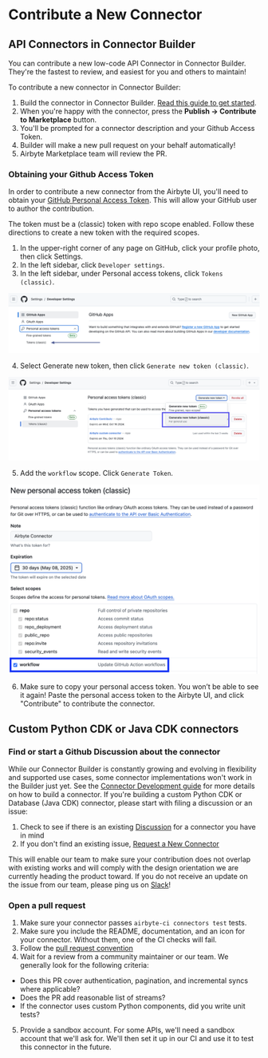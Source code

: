 # Contribute a New Connector

## API Connectors in Connector Builder

You can contribute a new low-code API Connector in Connector Builder. They're the fastest to review, and easiest for you and others to maintain!

To contribute a new connector in Connector Builder:
1. Build the connector in Connector Builder. [Read this guide to get started](../connector-development/connector-builder-ui/overview.md).
2. When you're happy with the connector, press the **Publish -> Contribute to Marketplace** button.
3. You'll be prompted for a connector description and your Github Access Token.
4. Builder will make a new pull request on your behalf automatically!
5. Airbyte Marketplace team will review the PR.

### Obtaining your Github Access Token
In order to contribute a new connector from the Airbyte UI, you'll need to obtain your [GitHub Personal Access Token](https://docs.github.com/en/authentication/keeping-your-account-and-data-secure/managing-your-personal-access-tokens#creating-a-personal-access-token-classic). This will allow your GitHub user to author the contribution.

The token must be a (classic) token with repo scope enabled. Follow these directions to create a new token with the required scopes.
1. In the upper-right corner of any page on GitHub, click your profile photo, then click  Settings.
2. In the left sidebar, click `Developer settings`.
3. In the left sidebar, under  Personal access tokens, click `Tokens (classic)`.

![Select Tokens Classic](./assets/token-classic.png)

4. Select Generate new token, then click `Generate new token (classic)`.

![Generate Tokens Classic](./assets/token-classic-select.png)

5. Add the `workflow` scope. Click `Generate Token`.

![Generate Tokens Classic](./assets/token-classic-scope.png)

6. Make sure to copy your personal access token. You won’t be able to see it again! Paste the personal access token to the Airbyte UI, and click "Contribute" to contribute the connector.

## Custom Python CDK or Java CDK connectors

### Find or start a Github Discussion about the connector

While our Connector Builder is constantly growing and evolving in flexibility and supported use cases, some connector implementations won't work in the Builder just yet.
See the [Connector Development guide](../connector-development/README.md) for more details on how to build a connector. If you're building a custom Python CDK or Database (Java CDK) connector, please start with filing a discussion or an issue:

1. Check to see if there is an existing [Discussion](https://github.com/airbytehq/airbyte/discussions/categories/new-connector-request) for a connector you have in mind
2. If you don't find an existing issue, [Request a New Connector](https://github.com/airbytehq/airbyte/discussions/new?category=new-connector-request)

This will enable our team to make sure your contribution does not overlap with existing works and will comply with the design orientation we are currently heading the product toward. If you do not receive an update on the issue from our team, please ping us on [Slack](https://slack.airbyte.io)!

### Open a pull request

1. Make sure your connector passes `airbyte-ci connectors test` tests.
2. Make sure you include the README, documentation, and an icon for your connector. Without them, one of the CI checks will fail.
3. Follow the [pull request convention](./resources/pull-requests-handbook.md#pull-request-title-convention)
4. Wait for a review from a community maintainer or our team. We generally look for the following criteria:
  - Does this PR cover authentication, pagination, and incremental syncs where applicable?
  - ‌Does the PR add reasonable list of streams?
  - If the connector uses custom Python components, did you write unit tests?
5. Provide a sandbox account. For some APIs, we'll need a sandbox account that we'll ask for. We'll then set it up in our CI and use it to test this connector in the future.
